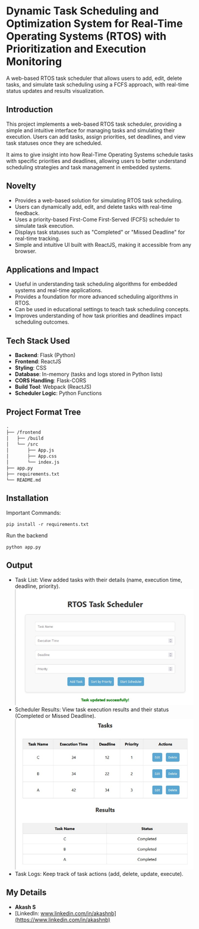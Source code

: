 # Dynamic Task Scheduling and Optimization System for Real-Time Operating Systems (RTOS) with Prioritization and Execution Monitoring

A web-based RTOS task scheduler that allows users to add, edit, delete tasks, and simulate task scheduling using a FCFS approach, with real-time status updates and results visualization.

## Introduction
This project implements a web-based RTOS task scheduler, providing a simple and intuitive interface for managing tasks and simulating their execution. Users can add tasks, assign priorities, set deadlines, and view task statuses once they are scheduled.

It aims to give insight into how Real-Time Operating Systems schedule tasks with specific priorities and deadlines, allowing users to better understand scheduling strategies and task management in embedded systems.

## Novelty
- Provides a web-based solution for simulating RTOS task scheduling.
- Users can dynamically add, edit, and delete tasks with real-time feedback.
- Uses a priority-based First-Come First-Served (FCFS) scheduler to simulate task execution.
- Displays task statuses such as "Completed" or "Missed Deadline" for real-time tracking.
- Simple and intuitive UI built with ReactJS, making it accessible from any browser.

## Applications and Impact
- Useful in understanding task scheduling algorithms for embedded systems and real-time applications.
- Provides a foundation for more advanced scheduling algorithms in RTOS.
- Can be used in educational settings to teach task scheduling concepts.
- Improves understanding of how task priorities and deadlines impact scheduling outcomes.

## Tech Stack Used
- **Backend**: Flask (Python)
- **Frontend**: ReactJS
- **Styling**: CSS
- **Database**: In-memory (tasks and logs stored in Python lists)
- **CORS Handling**: Flask-CORS
- **Build Tool**: Webpack (ReactJS)
- **Scheduler Logic**: Python Functions

## Project Format Tree
```
.
├── /frontend          
│   ├── /build           
│   └── /src             
│       ├── App.js      
│       ├── App.css     
│       └── index.js      
├── app.py           
├── requirements.txt  
└── README.md            

```


## Installation

Important Commands:
```
pip install -r requirements.txt
```

Run the backend
```
python app.py
```

## Output
- Task List: View added tasks with their details (name, execution time, deadline, priority).
  ![Output](screenshot/rtos1.jpg)
- Scheduler Results: View task execution results and their status (Completed or Missed Deadline).
  ![Output](screenshot/rtos2.jpg)
- Task Logs: Keep track of task actions (add, delete, update, execute).

## My Details
- **Akash S**
- [LinkedIn: www.linkedin.com/in/akashnb](https://www.linkedin.com/in/akashnb)


